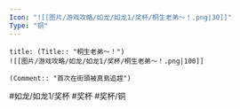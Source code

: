 ```yaml
---
Icon: "![[图片/游戏攻略/如龙/如龙1/奖杯/桐生老弟～！.png|30]]"
Type: "铜"
---
```

```ad-common-bronze-trophy
title: (Title:: "桐生老弟～！")
![[图片/游戏攻略/如龙/如龙1/奖杯/桐生老弟～！.png|100]]

(Comment:: "首次在街頭被真島追趕")
```

#如龙/如龙1/奖杯 #奖杯 #奖杯/铜
